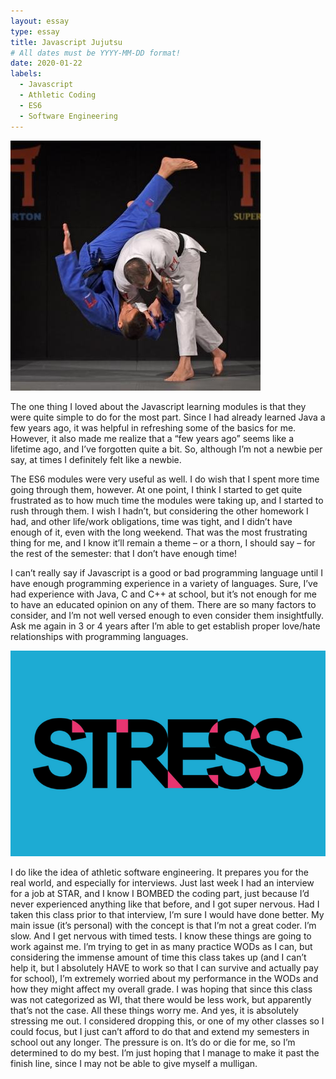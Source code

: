 ```yaml
---
layout: essay
type: essay
title: Javascript Jujutsu
# All dates must be YYYY-MM-DD format!
date: 2020-01-22
labels:
  - Javascript
  - Athletic Coding
  - ES6
  - Software Engineering
---
```


<img class="ui tiny left circular floated image" src="../images/jujutsu.jpg">

The one thing I loved about the Javascript learning modules is that they were quite simple to do for the most part. Since I had already learned Java a few years ago, it was helpful in refreshing some of the basics for me. However, it also made me realize that a “few years ago” seems like a lifetime ago, and I’ve forgotten quite a bit. So, although I’m not a newbie per say, at times I definitely felt like a newbie. 

The ES6 modules were very useful as well. I do wish that I spent more time going through them, however. At one point, I think I started to get quite frustrated as to how much time the modules were taking up, and I started to rush through them. I wish I hadn’t, but considering the other homework I had, and other life/work obligations, time was tight, and I didn’t have enough of it, even with the long weekend. That was the most frustrating thing for me, and I know it’ll remain a theme – or a thorn, I should say – for the rest of the semester: that I don’t have enough time! 

I can’t really say if Javascript is a good or bad programming language until I have enough programming experience in a variety of languages. Sure, I’ve had experience with Java, C and C++ at school, but it’s not enough for me to have an educated opinion on any of them. There are so many factors to consider, and I’m not well versed enough to even consider them insightfully. Ask me again in 3 or 4 years after I’m able to get establish proper love/hate relationships with programming languages.


<img class="ui tiny left circular floated image" src="../images/stress2.png">


I do like the idea of athletic software engineering. It prepares you for the real world, and especially for interviews. Just last week I had an interview for a job at STAR, and I know I BOMBED the coding part, just because I’d never experienced anything like that before, and I got super nervous. Had I taken this class prior to that interview, I’m sure I would have done better. My main issue (it’s personal) with the concept is that I’m not a great coder. I’m slow. And I get nervous with timed tests. I know these things are going to work against me. I’m trying to get in as many practice WODs as I can, but considering the immense amount of time this class takes up (and I can’t help it, but I absolutely HAVE to work so that I can survive and actually pay for school), I’m extremely worried about my performance in the WODs and how they might affect my overall grade. I was hoping that since this class was not categorized as WI, that there would be less work, but apparently that’s not the case. All these things worry me. And yes, it is absolutely stressing me out. I considered dropping this, or one of my other classes so I could focus, but I just can’t afford to do that and extend my semesters in school out any longer. The pressure is on. It’s do or die for me, so I’m determined to do my best. I’m just hoping that I manage to make it past the finish line, since I may not be able to give myself a mulligan.


